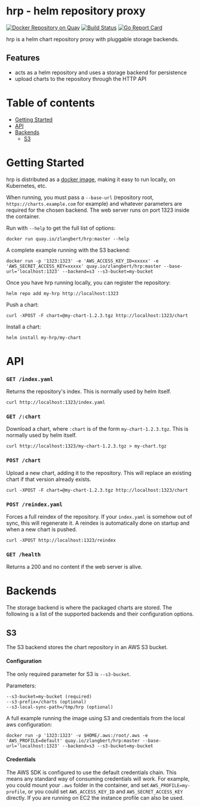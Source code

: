 hrp - helm repository proxy
=====

[![Docker Repository on Quay](https://quay.io/repository/zlangbert/hrp/status "Docker Repository on Quay")](https://quay.io/repository/zlangbert/hrp)
[![Build Status](https://travis-ci.org/zlangbert/hrp.svg?branch=master)](https://travis-ci.org/zlangbert/hrp)
[![Go Report Card](https://goreportcard.com/badge/github.com/zlangbert/hrp)](https://goreportcard.com/report/github.com/zlangbert/hrp)

hrp is a helm chart repository proxy with pluggable storage backends.

## Features

* acts as a helm repository and uses a storage backend for persistence
* upload charts to the repository through the HTTP API

Table of contents
=================

  * [Getting Started](#getting-started)
  * [API](#api)
  * [Backends](#backends)
    * [S3](#s3)

Getting Started
=====

hrp is distributed as a [docker image](https://quay.io/zlangbert/hrp), making it easy to run locally, on Kubernetes, etc.

When running, you must pass a `--base-url` (repository root, `https://charts.example.com` for example) and whatever parameters are required for the chosen backend. The
web server runs on port 1323 inside the container.
  
Run with `--help` to get the full list of options:
```
docker run quay.io/zlangbert/hrp:master --help
```
  
A complete example running with the S3 backend:
```
docker run -p '1323:1323' -e 'AWS_ACCESS_KEY_ID=xxxxx' -e 'AWS_SECRET_ACCESS_KEY=xxxxx' quay.io/zlangbert/hrp:master --base-url='localhost:1323' --backend=s3 --s3-bucket=my-bucket
```

Once you have hrp running locally, you can register the repository:
```
helm repo add my-hrp http://localhost:1323
```

Push a chart:
```
curl -XPOST -F chart=@my-chart-1.2.3.tgz http://localhost:1323/chart
```

Install a chart:
```
helm install my-hrp/my-chart
```

API
=====

### `GET /index.yaml`

Returns the repository's index. This is normally used by helm itself.

```
curl http://localhost:1323/index.yaml
```

### `GET /:chart`

Download a chart, where `:chart` is of the form `my-chart-1.2.3.tgz`. This is normally used by helm itself.
 
```
curl http://localhost:1323/my-chart-1.2.3.tgz > my-chart.tgz
```

### `POST /chart`

Upload a new chart, adding it to the repository. This will replace an existing chart if that version
already exists.
 
```
curl -XPOST -F chart=@my-chart-1.2.3.tgz http://localhost:1323/chart
```


### `POST /reindex.yaml`

Forces a full reindex of the repository. If your `index.yaml` is somehow out of sync, this will regenerate it.
A reindex is automatically done on startup and when a new chart is pushed.

```
curl -XPOST http://localhost:1323/reindex
```

### `GET /health`

Returns a 200 and no content if the web server is alive.

Backends
=====

The storage backend is where the packaged charts are stored. The following is a list of the supported backends
and their configuration options.

## S3

The S3 backend stores the chart repository in an AWS S3 bucket.

#### Configuration

The only required parameter for S3 is `--s3-bucket`.

Parameters:
```
--s3-bucket=my-bucket (required)
--s3-prefix=/charts (optional)
--s3-local-sync-path=/tmp/hrp (optional)
```

A full example running the image using S3 and credentials from the local aws configuration:
```
docker run -p '1323:1323' -v $HOME/.aws:/root/.aws -e 'AWS_PROFILE=default' quay.io/zlangbert/hrp:master --base-url='localhost:1323' --backend=s3 --s3-bucket=my-bucket
```

#### Credentials

The AWS SDK is configured to use the default credentials chain. This means any standard way of consuming 
credentials will work. For example, you could mount your `.aws` folder in the container, and set `AWS_PROFILE=my-profile`,
or you could set `AWS_ACCESS_KEY_ID` and `AWS_SECRET_ACCESS_KEY` directly. If you are running on EC2 the instance profile
can also be used.
